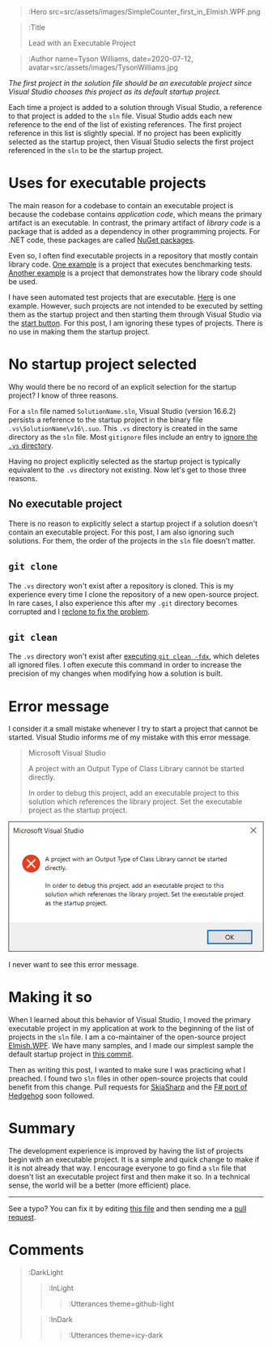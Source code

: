 > :Hero src=src/assets/images/SimpleCounter_first_in_Elmish.WPF.png

> :Title
>
> Lead with an Executable Project

> :Author name=Tyson Williams,
>         date=2020-07-12,
>         avatar=src/assets/images/TysonWilliams.jpg

_The first project in the solution file should be an executable project since Visual Studio chooses this project as its default startup project._

Each time a project is added to a solution through Visual Studio, a reference to that project is added to the `sln` file.  Visual Studio adds each new reference to the end of the list of existing references.  The first project reference in this list is slightly special.  If no project has been explicitly selected as the startup project, then Visual Studio selects the first project referenced in the `sln` to be the startup project.

# Uses for executable projects

The main reason for a codebase to contain an executable project is because the codebase contains _application code_, which means the primary artifact is an executable.  In contrast, the primary artifact of _library code_ is a package that is added as a dependency in other programming projects.  For .NET code, these packages are called [NuGet packages](https://docs.microsoft.com/en-us/nuget/what-is-nuget).

Even so, I often find executable projects in a repository that mostly contain library code.  [One example](https://github.com/louthy/language-ext/tree/main/LanguageExt.Benchmarks) is a project that executes benchmarking tests.  [Another example](https://github.com/elmish/Elmish.WPF/tree/master/src/Samples) is a project that demonstrates how the library code should be used.

I have seen automated test projects that are executable.  [Here](https://github.com/hedgehogqa/fsharp-hedgehog/tree/master/tests/Hedgehog.Tests) is one example.  However, such projects are not intended to be executed by setting them as the startup project and then starting them through Visual Studio via the [start button](https://docs.microsoft.com/en-us/visualstudio/get-started/csharp/run-program).  For this post, I am ignoring these types of projects.  There is no use in making them the startup project.

# No startup project selected

Why would there be no record of an explicit selection for the startup project?  I know of three reasons.

For a `sln` file named `SolutionName.sln`, Visual Studio (version 16.6.2) persists a reference to the startup project in the binary file `.vs\SolutionName\v16\.suo`.  This `.vs` directory is created in the same directory as the `sln` file.  Most `gitignore` files include an entry to [ignore the `.vs` directory](https://github.com/github/gitignore/blob/18aa6d83774d514da479d73a4beb864cd4220231/VisualStudio.gitignore#L35-L36).

Having no project explicitly selected as the startup project is typically equivalent to the `.vs` directory not existing.  Now let's get to those three reasons.

## No executable project

There is no reason to explicitly select a startup project if a solution doesn't contain an executable project. For this post, I am also ignoring such solutions.  For them, the order of the projects in the `sln` file doesn't matter.

## `git clone`

The `.vs` directory won't exist after a repository is cloned.  This is my experience every time I clone the repository of a new open-source project.  In rare cases, I also experience this after my `.git` directory becomes corrupted and I [reclone to fix the problem](/2020-07-11_systematic_cleaning#reclone-repository).

## `git clean`

The `.vs` directory won't exist after [executing `git clean -fdx`](/2020-07-11_systematic_cleaning#git-clean--fdx), which deletes all ignored files.  I often execute this command in order to increase the precision of my changes when modifying how a solution is built.

# Error message

I consider it a small mistake whenever I try to start a project that cannot be started.  Visual Studio informs me of my mistake with this error message.
> Microsoft Visual Studio
>
> A project with an Output Type of Class Library cannot be started directly.
>
> In order to debug this project, add an executable project to this solution which references the library project.  Set the executable project as the startup project.

![Error message in Visual Studio when trying to start a class library](src/assets/images/Visual_Studio_cannot_start_class_library_error_message.png)

I never want to see this error message.

# Making it so

When I learned about this behavior of Visual Studio, I moved the primary executable project in my application at work to the beginning of the list of projects in the `sln` file.  I am a co-maintainer of the open-source project [Elmish.WPF](https://github.com/elmish/Elmish.WPF).  We have many samples, and I made our simplest sample the default startup project in [this commit](https://github.com/elmish/Elmish.WPF/commit/6e34050f7573d33eac92c5a0d273ff5dfdc6029e).

Then as writing this post, I wanted to make sure I was practicing what I preached. I found two `sln` files in other open-source projects that could benefit from this change.  Pull requests for [SkiaSharp](https://github.com/mono/SkiaSharp/pull/1369) and the [F# port of Hedgehog](https://github.com/hedgehogqa/fsharp-hedgehog/pull/200) soon followed.

# Summary

The development experience is improved by having the list of projects begin with an executable project.  It is a simple and quick change to make if it is not already that way.  I encourage everyone to go find a `sln` file that doesn't list an executable project first and then make it so.  In a technical sense, the world will be a better (more efficient) place.

---

See a typo? You can fix it by editing [this file](https://github.com/bender2k14/tyson-williams-blog/blob/master/src/markdown/2020-07-12_executable_project_first.md) and then sending me a [pull request](https://github.com/bender2k14/tyson-williams-blog/compare).

# Comments

> :DarkLight
> > :InLight
> >
> > > :Utterances theme=github-light
>
> > :InDark
> >
> > > :Utterances theme=icy-dark